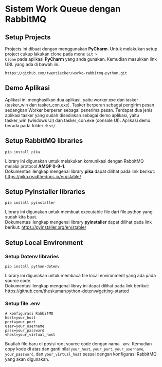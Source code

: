 # Sistem Work Queue dengan RabbitMQ

## Setup Projects

Projects ini dibuat dengan menggunakan <b>PyCharm</b>. Untuk melakukan setup project cukup lakukan clone pada
menu <code>Git > Clone</code> pada aplikasi <b>PyCharm</b> yang anda gunakan. Kemudian masukkan link URL yang ada di
bawah ini.

```
https://github.com/twentiecker/workq-rabbitmq-python.git
```

## Demo Aplikasi

Aplikasi ini menghasilkan dua aplikasi, yaitu worker.exe dan tasker (tasker_win dan tasker_con.exe). Tasker berperan sebagai pengirim pesan
sedangkan Worker berperan sebagai penerima pesan. Terdapat dua jenis aplikasi tasker yang sudah disediakan sebagai demo aplikasi, yaitu tasker_win (windows UI) dan tasker_con.exe (console UI). Aplikasi demo berada pada folder <code>dist/</code>.

## Setup RabbitMQ libraries

```
pip install pika
```

Library ini digunakan untuk melakukan komunikasi dengan RabbitMQ melalui protocol <b>AMQP 0-9-1</b>. <br/>
Dokumentasi lengkap mengenai library <b>pika</b> dapat dilihat pada link berikut: https://pika.readthedocs.io/en/stable/

## Setup PyInstaller libraries

```
pip install pyinstaller
```

Library ini digunakan untuk membuat executable file dari file python yang sudah kita buat. <br/>
Dokumentasi lengkap mengenai library <b>pyinstaller</b> dapat dilihat pada link
berikut: https://pyinstaller.org/en/stable/

## Setup Local Environment
### Setup Dotenv libraries
```
pip install python-dotenv
```
Library ini digunakan untuk membaca file local environment yang ada pada source code. <br/>
Dokumentasi lengkap mengenai libray ini dapat dilihat pada link berikut: https://github.com/theskumar/python-dotenv#getting-started

### Setup file .env

```
# konfigurasi RabbitMQ
host=your_host
port=your_port
user=your_username
pass=your_password
vhost=your_virtual_host
```

Buatlah file baru di posisi root source code dengan nama <code>.env</code>. Kemudian copy kode di atas dan ganti nilai <code>your_host</code>, <code>your_port</code>, <code>your_username</code>, <code>your_password</code>, dan <code>your_virtual_host</code> sesuai dengan konfigurasi RabbitMQ yang akan digunakan.